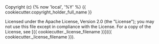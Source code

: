 Copyright (c) {% now 'local', '%Y' %} {{ cookiecutter.copyright_holder_full_name }}

Licensed under the Apache License, Version 2.0 (the "License");
you may not use this file except in compliance with the License.
For a copy of the License, see [{{ cookiecutter._license_filename }}]({{ cookiecutter._license_filename }}).
